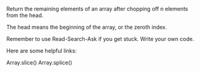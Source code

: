Return the remaining elements of an array after chopping off n elements from
the head.

The head means the beginning of the array, or the zeroth index.

Remember to use Read-Search-Ask if you get stuck. Write your own code.

Here are some helpful links:

Array.slice()
Array.splice()

